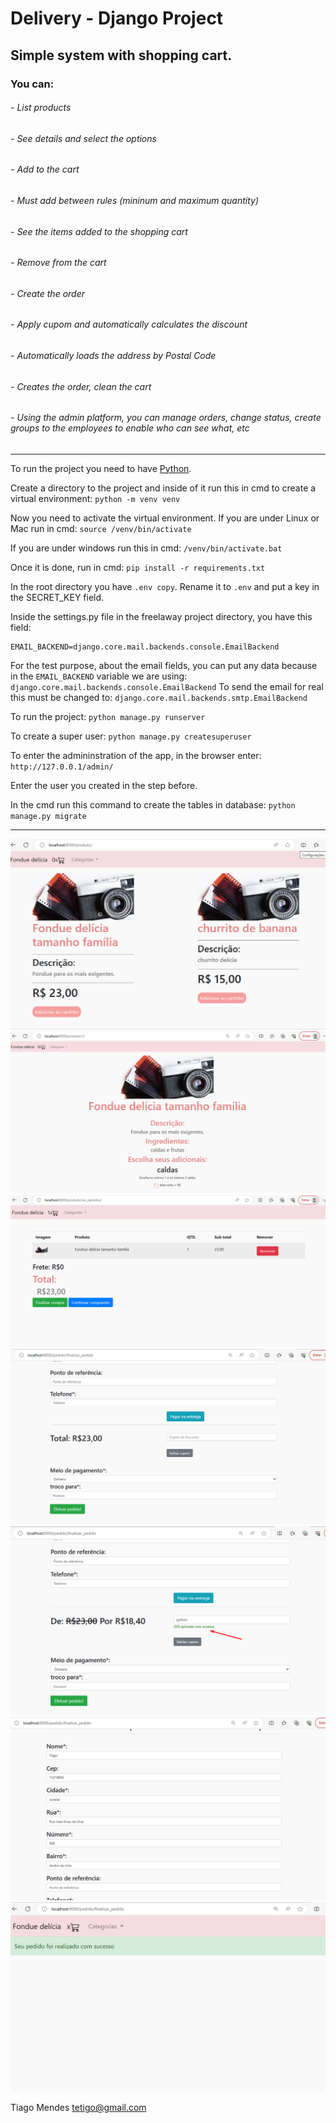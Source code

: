 # Delivery - Django Project

## Simple system with shopping cart.

### You can:

###### - List products

###### - See details and select the options

###### - Add to the cart

###### - Must add between rules (mininum and maximum quantity)

###### - See the items added to the shopping cart

###### - Remove from the cart

###### - Create the order

###### - Apply cupom and automatically calculates the discount

###### - Automatically loads the address by Postal Code

###### - Creates the order, clean the cart

###### - Using the admin platform, you can manage orders, change status, create groups to the employees to enable who can see what, etc

---

To run the project you need to have [Python](https://www.python.org/downloads/).

Create a directory to the project and inside of it run this in cmd to create a virtual environment:
`python -m venv venv`

Now you need to activate the virtual environment. If you are under Linux or Mac run in cmd:
`source /venv/bin/activate`

If you are under windows run this in cmd:
`/venv/bin/activate.bat`

Once it is done, run in cmd:
`pip install -r requirements.txt`

In the root directory you have `.env copy`. Rename it to `.env` and put a key in the SECRET_KEY field.

Inside the settings.py file in the freelaway project directory, you have this field:

```
EMAIL_BACKEND=django.core.mail.backends.console.EmailBackend
```

For the test purpose, about the email fields, you can put any data because in the `EMAIL_BACKEND` variable we are using: `django.core.mail.backends.console.EmailBackend`
To send the email for real this must be changed to: `django.core.mail.backends.smtp.EmailBackend`

To run the project:
`python manage.py runserver`

To create a super user:
`python manage.py createsuperuser`

To enter the admininstration of the app, in the browser enter:
`http://127.0.0.1/admin/`

Enter the user you created in the step before.

In the cmd run this command to create the tables in database:
`python manage.py migrate`

---

![pic1](./templates/static/produto/img/pic01.png)
![pic2](./templates/static/produto/img/pic02.png)
![pic3](./templates/static/produto/img/pic03.png)
![pic4](./templates/static/produto/img/pic04.png)
![pic5](./templates/static/produto/img/pic05.png)
![pic6](./templates/static/produto/img/pic06.png)
![pic7](./templates/static/produto/img/pic07.png)

Tiago Mendes
tetigo@gmail.com
